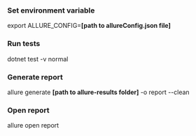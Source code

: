 ### Set environment variable
export ALLURE_CONFIG=<b>[path to allureConfig.json file]</b>

### Run tests
dotnet test -v normal

### Generate report
allure generate <b>[path to allure-results folder]</b> -o  report --clean

### Open report
allure open report